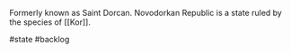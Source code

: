 Formerly known as Saint Dorcan.
Novodorkan Republic is a state ruled by the species of  [[Kor]].

#state #backlog 